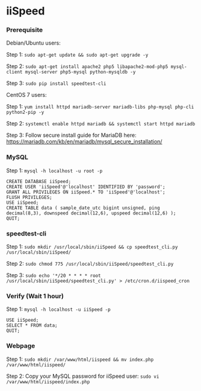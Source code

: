 # iiSpeed

### Prerequisite

Debian/Ubuntu users:

Step 1: `sudo apt-get update && sudo apt-get upgrade -y`

Step 2: `sudo apt-get install apache2 php5 libapache2-mod-php5 mysql-client mysql-server php5-mysql python-mysqldb -y`

Step 3: `sudo pip install speedtest-cli`

CentOS 7 users:

Step 1: `yum install httpd mariadb-server mariadb-libs php-mysql php-cli python2-pip -y`

Step 2: `systemctl enable httpd mariadb && systemctl start httpd mariadb`

Step 3: Follow secure install guide for MariaDB here: https://mariadb.com/kb/en/mariadb/mysql_secure_installation/

### MySQL

Step 1: `mysql -h localhost -u root -p` 

    CREATE DATABASE iiSpeed;  
    CREATE USER 'iiSpeed'@'localhost' IDENTIFIED BY 'password'; 
    GRANT ALL PRIVILEGES ON iiSpeed.* TO 'iiSpeed'@'localhost'; 
    FLUSH PRIVILEGES;
    USE iiSpeed;
    CREATE TABLE data ( sample_date_utc bigint unsigned, ping decimal(8,3), downspeed decimal(12,6), upspeed decimal(12,6) );
    QUIT;

### speedtest-cli

Step 1: `sudo mkdir /usr/local/sbin/iiSpeed && cp speedtest_cli.py /usr/local/sbin/iiSpeed/`

Step 2: `sudo chmod 775 /usr/local/sbin/iiSpeed/speedtest_cli.py`

Step 3: `sudo echo '*/20 * * * * root /usr/local/sbin/iiSpeed/speedtest_cli.py' > /etc/cron.d/iispeed_cron`

### Verify (Wait 1 hour)

Step 1: `mysql -h localhost -u iiSpeed -p`

    USE iiSpeed;
    SELECT * FROM data;
    QUIT;

### Webpage

Step 1: `sudo mkdir /var/www/html/iispeed && mv index.php /var/www/html/iispeed/`

Step 2: Copy your MySQL password for iiSpeed user:
        `sudo vi /var/www/html/iispeed/index.php`
